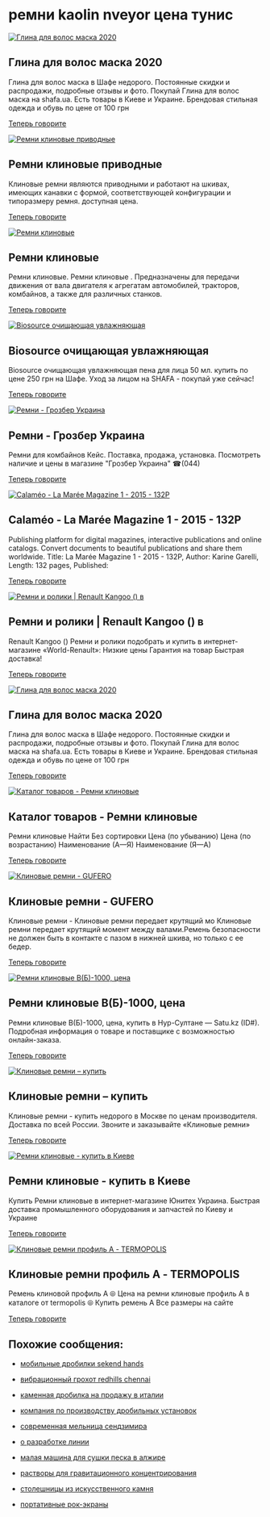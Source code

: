 # ремни kaolin nveyor цена тунис
<a href="https://mnn.zoosnet.net/LR/Chatpre.aspx?id=MNN94995150&p=https://ateliertankink.nl/" target="_blank">![Глина для волос маска 2020 ](https://github.com/aggregatecrushing/img/raw/main/3.jpg)</a>
## Глина для волос маска 2020 
Глина для волос маска в Шафе недорого. Постоянные скидки и распродажи, подробные отзывы и фото. Покупай Глина для волос маска на shafa.ua. Есть товары в Киеве и Украине. Брендовая стильная одежда и обувь по цене от 100 грн
<a href="https://mnn.zoosnet.net/LR/Chatpre.aspx?id=MNN94995150&p=https://ateliertankink.nl/" target="_blank">Теперь говорите</a>
<a href="https://mnn.zoosnet.net/LR/Chatpre.aspx?id=MNN94995150&p=https://ateliertankink.nl/" target="_blank">![Ремни клиновые приводные ](https://github.com/aggregatecrushing/img/raw/main/719.jpg)</a>
## Ремни клиновые приводные 
Клиновые ремни являются приводными и работают на шкивах, имеющих канавки с формой, соответствующей конфигурации и типоразмеру ремня. доступная цена.
<a href="https://mnn.zoosnet.net/LR/Chatpre.aspx?id=MNN94995150&p=https://ateliertankink.nl/" target="_blank">Теперь говорите</a>
<a href="https://mnn.zoosnet.net/LR/Chatpre.aspx?id=MNN94995150&p=https://ateliertankink.nl/" target="_blank">![Ремни клиновые](https://github.com/aggregatecrushing/img/raw/main/42.jpg)</a>
## Ремни клиновые
Ремни клиновые. Ремни клиновые . Предназначены для передачи движения от вала двигателя к агрегатам автомобилей, тракторов, комбайнов, а также для различных станков.
<a href="https://mnn.zoosnet.net/LR/Chatpre.aspx?id=MNN94995150&p=https://ateliertankink.nl/" target="_blank">Теперь говорите</a>
<a href="https://mnn.zoosnet.net/LR/Chatpre.aspx?id=MNN94995150&p=https://ateliertankink.nl/" target="_blank">![Biosource очищающая увлажняющая ](https://github.com/aggregatecrushing/img/raw/main/597.jpg)</a>
## Biosource очищающая увлажняющая 
Biosource очищающая увлажняющая пена для лица 50 мл. купить по цене 250 грн на Шафе. Уход за лицом на SHAFA - покупай уже сейчас!
<a href="https://mnn.zoosnet.net/LR/Chatpre.aspx?id=MNN94995150&p=https://ateliertankink.nl/" target="_blank">Теперь говорите</a>
<a href="https://mnn.zoosnet.net/LR/Chatpre.aspx?id=MNN94995150&p=https://ateliertankink.nl/" target="_blank">![Ремни - Грозбер Украина](https://github.com/aggregatecrushing/img/raw/main/37.jpg)</a>
## Ремни - Грозбер Украина
Ремни для комбайнов Кейс. Поставка, продажа, установка. Посмотреть наличие и цены в магазине "Грозбер Украина" ☎(044)
<a href="https://mnn.zoosnet.net/LR/Chatpre.aspx?id=MNN94995150&p=https://ateliertankink.nl/" target="_blank">Теперь говорите</a>
<a href="https://mnn.zoosnet.net/LR/Chatpre.aspx?id=MNN94995150&p=https://ateliertankink.nl/" target="_blank">![Calaméo - La Marée Magazine 1 - 2015 - 132P](https://github.com/aggregatecrushing/img/raw/main/706.jpg)</a>
## Calaméo - La Marée Magazine 1 - 2015 - 132P
Publishing platform for digital magazines, interactive publications and online catalogs. Convert documents to beautiful publications and share them worldwide. Title: La Marée Magazine 1 - 2015 - 132P, Author: Karine Garelli, Length: 132 pages, Published: 
<a href="https://mnn.zoosnet.net/LR/Chatpre.aspx?id=MNN94995150&p=https://ateliertankink.nl/" target="_blank">Теперь говорите</a>
<a href="https://mnn.zoosnet.net/LR/Chatpre.aspx?id=MNN94995150&p=https://ateliertankink.nl/" target="_blank">![Ремни и ролики | Renault Kangoo () в ](https://github.com/aggregatecrushing/img/raw/main/465.jpg)</a>
## Ремни и ролики | Renault Kangoo () в 
Renault Kangoo () Ремни и ролики подобрать и купить в интернет-магазине «World-Renault»: Низкие цены Гарантия на товар Быстрая доставка!
<a href="https://mnn.zoosnet.net/LR/Chatpre.aspx?id=MNN94995150&p=https://ateliertankink.nl/" target="_blank">Теперь говорите</a>
<a href="https://mnn.zoosnet.net/LR/Chatpre.aspx?id=MNN94995150&p=https://ateliertankink.nl/" target="_blank">![Глина для волос маска 2020 ](https://github.com/aggregatecrushing/img/raw/main/282.jpg)</a>
## Глина для волос маска 2020 
Глина для волос маска в Шафе недорого. Постоянные скидки и распродажи, подробные отзывы и фото. Покупай Глина для волос маска на shafa.ua. Есть товары в Киеве и Украине. Брендовая стильная одежда и обувь по цене от 100 грн
<a href="https://mnn.zoosnet.net/LR/Chatpre.aspx?id=MNN94995150&p=https://ateliertankink.nl/" target="_blank">Теперь говорите</a>
<a href="https://mnn.zoosnet.net/LR/Chatpre.aspx?id=MNN94995150&p=https://ateliertankink.nl/" target="_blank">![Каталог товаров - Ремни клиновые](https://github.com/aggregatecrushing/img/raw/main/92.jpg)</a>
## Каталог товаров - Ремни клиновые
Ремни клиновые Найти Без сортировки Цена (по убыванию) Цена (по возрастанию) Наименование (А—Я) Наименование (Я—А)
<a href="https://mnn.zoosnet.net/LR/Chatpre.aspx?id=MNN94995150&p=https://ateliertankink.nl/" target="_blank">Теперь говорите</a>
<a href="https://mnn.zoosnet.net/LR/Chatpre.aspx?id=MNN94995150&p=https://ateliertankink.nl/" target="_blank">![Клиновые ремни - GUFERO](https://github.com/aggregatecrushing/img/raw/main/659.jpg)</a>
## Клиновые ремни - GUFERO
Клиновые ремни - Клиновые ремни передает крутящий мо Клиновые ремни передает крутящий момент между валами.Ремень безопасности не должен быть в контакте с пазом в нижней шкива, но только с ее бедер.
<a href="https://mnn.zoosnet.net/LR/Chatpre.aspx?id=MNN94995150&p=https://ateliertankink.nl/" target="_blank">Теперь говорите</a>
<a href="https://mnn.zoosnet.net/LR/Chatpre.aspx?id=MNN94995150&p=https://ateliertankink.nl/" target="_blank">![Ремни клиновые В(Б)-1000, цена ](https://github.com/aggregatecrushing/img/raw/main/82.jpg)</a>
## Ремни клиновые В(Б)-1000, цена 
Ремни клиновые В(Б)-1000, цена, купить в Нур-Султане — Satu.kz (ID#). Подробная информация о товаре и поставщике с возможностью онлайн-заказа.
<a href="https://mnn.zoosnet.net/LR/Chatpre.aspx?id=MNN94995150&p=https://ateliertankink.nl/" target="_blank">Теперь говорите</a>
<a href="https://mnn.zoosnet.net/LR/Chatpre.aspx?id=MNN94995150&p=https://ateliertankink.nl/" target="_blank">![Клиновые ремни – купить ](https://github.com/aggregatecrushing/img/raw/main/459.jpg)</a>
## Клиновые ремни – купить 
Клиновые ремни - купить недорого в Москве по ценам производителя. Доставка по всей России. Звоните и заказывайте «Клиновые ремни»
<a href="https://mnn.zoosnet.net/LR/Chatpre.aspx?id=MNN94995150&p=https://ateliertankink.nl/" target="_blank">Теперь говорите</a>
<a href="https://mnn.zoosnet.net/LR/Chatpre.aspx?id=MNN94995150&p=https://ateliertankink.nl/" target="_blank">![Ремни клиновые - купить в Киеве ](https://github.com/aggregatecrushing/img/raw/main/335.jpg)</a>
## Ремни клиновые - купить в Киеве 
Купить Ремни клиновые в интернет-магазине Юнитех Украина. Быстрая доставка промышленного оборудования и запчастей по Киеву и Украине
<a href="https://mnn.zoosnet.net/LR/Chatpre.aspx?id=MNN94995150&p=https://ateliertankink.nl/" target="_blank">Теперь говорите</a>
<a href="https://mnn.zoosnet.net/LR/Chatpre.aspx?id=MNN94995150&p=https://ateliertankink.nl/" target="_blank">![Клиновые ремни профиль А - TERMOPOLIS](https://github.com/aggregatecrushing/img/raw/main/598.jpg)</a>
## Клиновые ремни профиль А - TERMOPOLIS
Ремень клиновой профиль А ⦾ Цена на ремни клиновые профиль А в каталоге от termopolis ⦾ Купить ремень А Все размеры на сайте
<a href="https://mnn.zoosnet.net/LR/Chatpre.aspx?id=MNN94995150&p=https://ateliertankink.nl/" target="_blank">Теперь говорите</a>
## Похожие сообщения:
* [мобильные дробилки sekend hands](%D0%BC%D0%BE%D0%B1%D0%B8%D0%BB%D1%8C%D0%BD%D1%8B%D0%B5%20%D0%B4%D1%80%D0%BE%D0%B1%D0%B8%D0%BB%D0%BA%D0%B8%20sekend%20hands.md)
* [вибрационный грохот redhills chennai](%D0%B2%D0%B8%D0%B1%D1%80%D0%B0%D1%86%D0%B8%D0%BE%D0%BD%D0%BD%D1%8B%D0%B9%20%D0%B3%D1%80%D0%BE%D1%85%D0%BE%D1%82%20redhills%20chennai.md)
* [каменная дробилка на продажу в италии](%D0%BA%D0%B0%D0%BC%D0%B5%D0%BD%D0%BD%D0%B0%D1%8F%20%D0%B4%D1%80%D0%BE%D0%B1%D0%B8%D0%BB%D0%BA%D0%B0%20%D0%BD%D0%B0%20%D0%BF%D1%80%D0%BE%D0%B4%D0%B0%D0%B6%D1%83%20%D0%B2%20%D0%B8%D1%82%D0%B0%D0%BB%D0%B8%D0%B8.md)
* [компания по производству дробильных установок](%D0%BA%D0%BE%D0%BC%D0%BF%D0%B0%D0%BD%D0%B8%D1%8F%20%D0%BF%D0%BE%20%D0%BF%D1%80%D0%BE%D0%B8%D0%B7%D0%B2%D0%BE%D0%B4%D1%81%D1%82%D0%B2%D1%83%20%D0%B4%D1%80%D0%BE%D0%B1%D0%B8%D0%BB%D1%8C%D0%BD%D1%8B%D1%85%20%D1%83%D1%81%D1%82%D0%B0%D0%BD%D0%BE%D0%B2%D0%BE%D0%BA.md)
* [современная мельница сендзимира](%D1%81%D0%BE%D0%B2%D1%80%D0%B5%D0%BC%D0%B5%D0%BD%D0%BD%D0%B0%D1%8F%20%D0%BC%D0%B5%D0%BB%D1%8C%D0%BD%D0%B8%D1%86%D0%B0%20%D1%81%D0%B5%D0%BD%D0%B4%D0%B7%D0%B8%D0%BC%D0%B8%D1%80%D0%B0.md)
* [о разработке линии](%D0%BE%20%D1%80%D0%B0%D0%B7%D1%80%D0%B0%D0%B1%D0%BE%D1%82%D0%BA%D0%B5%20%D0%BB%D0%B8%D0%BD%D0%B8%D0%B8.md)
* [малая машина для сушки песка в алжире](%D0%BC%D0%B0%D0%BB%D0%B0%D1%8F%20%D0%BC%D0%B0%D1%88%D0%B8%D0%BD%D0%B0%20%D0%B4%D0%BB%D1%8F%20%D1%81%D1%83%D1%88%D0%BA%D0%B8%20%D0%BF%D0%B5%D1%81%D0%BA%D0%B0%20%D0%B2%20%D0%B0%D0%BB%D0%B6%D0%B8%D1%80%D0%B5.md)
* [растворы для гравитационного концентрирования](%D1%80%D0%B0%D1%81%D1%82%D0%B2%D0%BE%D1%80%D1%8B%20%D0%B4%D0%BB%D1%8F%20%D0%B3%D1%80%D0%B0%D0%B2%D0%B8%D1%82%D0%B0%D1%86%D0%B8%D0%BE%D0%BD%D0%BD%D0%BE%D0%B3%D0%BE%20%D0%BA%D0%BE%D0%BD%D1%86%D0%B5%D0%BD%D1%82%D1%80%D0%B8%D1%80%D0%BE%D0%B2%D0%B0%D0%BD%D0%B8%D1%8F.md)
* [столешницы из искусственного камня](%D1%81%D1%82%D0%BE%D0%BB%D0%B5%D1%88%D0%BD%D0%B8%D1%86%D1%8B%20%D0%B8%D0%B7%20%D0%B8%D1%81%D0%BA%D1%83%D1%81%D1%81%D1%82%D0%B2%D0%B5%D0%BD%D0%BD%D0%BE%D0%B3%D0%BE%20%D0%BA%D0%B0%D0%BC%D0%BD%D1%8F.md)
* [портативные рок-экраны](%D0%BF%D0%BE%D1%80%D1%82%D0%B0%D1%82%D0%B8%D0%B2%D0%BD%D1%8B%D0%B5%20%D1%80%D0%BE%D0%BA-%D1%8D%D0%BA%D1%80%D0%B0%D0%BD%D1%8B.md)
